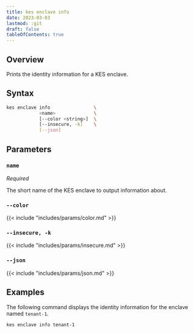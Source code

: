 ```yaml
---
title: kes enclave info
date: 2023-03-03
lastmod: :git
draft: false
tableOfContents: true
---
```


## Overview

Prints the identity information for a KES enclave.

## Syntax

```sh
kes enclave info                \
            <name>              \
            [--color <string>]  \
            [--insecure, -k]    \
            [--json]
```

## Parameters

### `name`

_Required_

The short name of the KES enclave to output information about.

### `--color`

{{< include "includes/params/color.md" >}}

### `--insecure, -k`

{{< include "includes/params/insecure.md" >}}

### `--json`

{{< include "includes/params/json.md" >}}


## Examples

The following command displays the identity information for the enclave named `tenant-1`.

```sh
kes enclave info tenant-1
```
